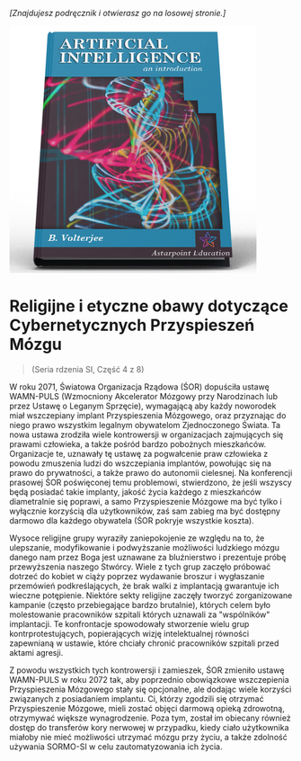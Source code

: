 *[Znajdujesz podręcznik i otwierasz go na losowej stronie.]*

![Podręcznik SI](/resources/lore/textbookAI440.png)
# Religijne i etyczne obawy dotyczące Cybernetycznych Przyspieszeń Mózgu
> (Seria rdzenia SI, Część 4 z 8)

W roku 2071, Światowa Organizacja Rządowa (ŚOR) dopuściła ustawę WAMN-PULS (Wzmocniony Akcelerator Mózgowy przy Narodzinach lub przez Ustawę o Leganym Sprzęcie), wymagającą aby każdy noworodek miał wszczepiany implant Przyspieszenia Mózgowego, oraz przyznając do niego prawo wszystkim legalnym obywatelom Zjednoczonego Świata. Ta nowa ustawa zrodziła wiele kontrowersji w organizacjach zajmujących się prawami człowieka, a także pośród bardzo pobożnych mieszkańców. Organizacje te, uznawały tę ustawę za pogwałcenie praw człowieka z powodu zmuszenia ludzi do wszczepiania implantów, powołując się na prawo do prywatności, a także prawo do autonomii cielesnej. Na konferencji prasowej ŚOR poświęconej temu problemowi, stwierdzono, że jeśli wszyscy będą posiadać takie implanty, jakość życia każdego z mieszkańców diametralnie się poprawi, a samo Przyspieszenie Mózgowe ma być tylko i wyłącznie korzyścią dla użytkowników, zaś sam zabieg ma być dostępny darmowo dla każdego obywatela (ŚOR pokryje wszystkie koszta).

Wysoce religijne grupy wyraziły zaniepokojenie ze względu na to, że ulepszanie, modyfikowanie i podwyższanie możliwości ludzkiego mózgu danego nam przez Boga jest uznawane za bluźnierstwo i prezentuje próbę przewyższenia naszego Stwórcy. Wiele z tych grup zaczęło próbować dotrzeć do kobiet w ciąży poprzez wydawanie broszur i wygłaszanie przemówień podkreślających, że brak walki z implantacją gwarantuje ich wieczne potępienie. Niektóre sekty religijne zaczęły tworzyć zorganizowane kampanie (często przebiegające bardzo brutalnie), których celem było molestowanie pracowników szpitali których uznawali za "wspólników" implantacji. Te konfrontacje spowodowały stworzenie wielu grup kontrprotestujących, popierających wizję intelektualnej równości zapewnianą w ustawie, które chciały chronić pracowników szpitali przed aktami agresji.

Z powodu wszystkich tych kontrowersji i zamieszek, ŚOR zmieniło ustawę WAMN-PULS w roku 2072 tak, aby poprzednio obowiązkowe wszczepienia Przyspieszenia Mózgowego stały się opcjonalne, ale dodając wiele korzyści związanych z posiadaniem implantu. Ci, którzy zgodzili się otrzymać Przyspieszenie Mózgowe, mieli zostać objęci darmową opieką zdrowotną, otrzymywać większe wynagrodzenie. Poza tym, został im obiecany również dostęp do transferów kory nerwowej w przypadku, kiedy ciało użytkownika miałoby nie mieć możliwości utrzymać mózgu przy życiu, a także zdolność używania SORMO-SI w celu zautomatyzowania ich życia.
